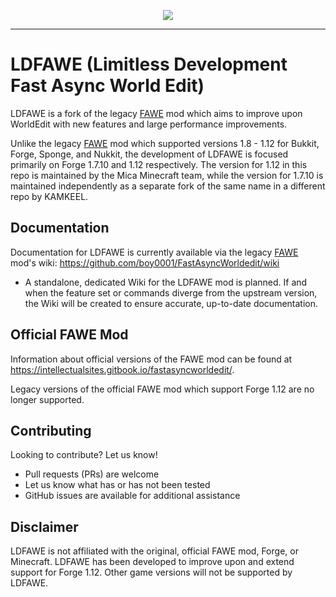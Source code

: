 <p align="center">
  <img src="https://i.imgur.com/Fog5fDB.png">
</p>

---

# LDFAWE (Limitless Development Fast Async World Edit)

LDFAWE is a fork of the legacy [FAWE](https://github.com/boy0001/FastAsyncWorldedit) mod which aims to improve upon
WorldEdit with new features and large performance improvements.

Unlike the legacy [FAWE](https://github.com/boy0001/FastAsyncWorldedit) mod which supported versions 1.8 - 1.12 for
Bukkit, Forge, Sponge, and Nukkit, the development of LDFAWE is focused primarily on Forge 1.7.10 and 1.12 respectively. The version for 1.12 in this repo is maintained by the Mica Minecraft team, while the version for 1.7.10 is maintained independently as a separate fork of the same name in a different repo by KAMKEEL.

## Documentation

Documentation for LDFAWE is currently available via the legacy [FAWE](https://github.com/boy0001/FastAsyncWorldedit)
mod's wiki: https://github.com/boy0001/FastAsyncWorldedit/wiki

* A standalone, dedicated Wiki for the LDFAWE mod is planned. If and when the feature set or commands diverge from the
  upstream version, the Wiki will be created to ensure accurate, up-to-date documentation.

## Official FAWE Mod

Information about official versions of the FAWE mod can be found
at https://intellectualsites.gitbook.io/fastasyncworldedit/.

Legacy versions of the official FAWE mod which support Forge 1.12 are no longer supported.

## Contributing

Looking to contribute? Let us know!

- Pull requests (PRs) are welcome
- Let us know what has or has not been tested
- GitHub issues are available for additional assistance

## Disclaimer

LDFAWE is not affiliated with the original, official FAWE mod, Forge, or Minecraft. LDFAWE has been developed to improve
upon and extend support for Forge 1.12. Other game versions will not be supported by LDFAWE.